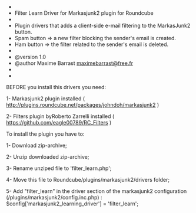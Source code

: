  *
 * Filter Learn Driver for Markasjunk2 plugin for Roundcube
 *
 * Plugin drivers that adds a client-side e-mail filtering to the MarkasJunk2 button. 
 * Spam button => a new filter blocking the sender's email is created.
 * Ham button => the filter related to the sender's email is deleted.
 *
 * @version 1.0
 * @author Maxime Barrast <maximebarrast@free.fr>
 *
 *

BEFORE you install this drivers you need:

1- Markasjunk2 plugin installed ( http://plugins.roundcube.net/packages/johndoh/markasjunk2 )

2- Filters plugin byRoberto Zarrelli installed ( https://github.com/eagle00789/RC_Filters )

To install the plugin you have to:

1- Download zip-archive;

2- Unzip downloaded zip-archive;  

3- Rename unziped file to 'filter_learn.php';

4- Move this file to Roundcube/plugins/markasjunk2/drivers folder;

5- Add "filter_learn" in the driver section of the markasjunk2 configuration (/plugins/markasjunk2/config.inc.php) :
$config['markasjunk2_learning_driver'] = 'filter_learn';

